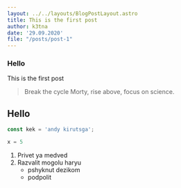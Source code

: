 ```yaml
---
layout: ../../layouts/BlogPostLayout.astro
title: This is the first post
author: k3tna
date: '29.09.2020'
file: "/posts/post-1"
---
```


### Hello   

This is the first post 

> Break the cycle Morty, rise above, focus on science.  

## Hello

```javascript
const kek = 'andy kirutsga';

```  

```python
x = 5 
```

1. Privet ya medved
2. Razvalit mogolu haryu
    * pshyknut dezikom
    * podpolit
